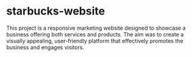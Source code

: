 # starbucks-website
This project is a responsive marketing website designed to showcase a business offering both services and products. The aim was to create a visually appealing, user-friendly platform that effectively promotes the business and engages visitors.
